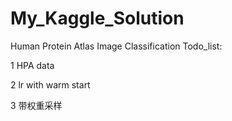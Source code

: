 # My_Kaggle_Solution

Human Protein Atlas Image Classification
Todo_list:

1 HPA data

2 lr with warm start

3 带权重采样
